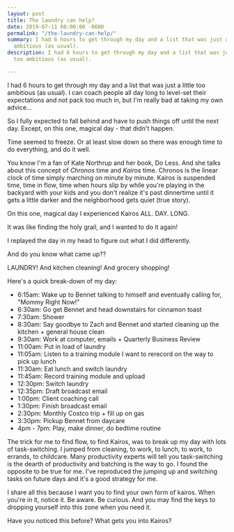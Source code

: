 ```yaml
---
layout: post
title: The laundry can help?
date: 2019-07-11 08:00:00 -0600
permalink: "/the-laundry-can-help/"
summary: I had 6 hours to get through my day and a list that was just a little too
  ambitious (as usual).
description: I had 6 hours to get through my day and a list that was just a little
  too ambitious (as usual).

---
```

I had 6 hours to get through my day and a list that was just a little too ambitious (as usual). I can coach people all day long to level-set their expectations and not pack too much in, but I'm really bad at taking my own advice...

So I fully expected to fall behind and have to push things off until the next day. Except, on this one, magical day - that didn't happen.

Time seemed to freeze. Or at least slow down so there was enough time to do everything, and do it well.

You know I'm a fan of Kate Northrup and her book, Do Less. And she talks about this concept of _Chronos_ time and _Kairos_ time. Chronos is the linear clock of time simply marching on minute by minute. Kairos is suspended time, time in flow, time when hours slip by while you're playing in the backyard with your kids and you don't realize it's past dinnertime until it gets a little darker and the neighborhood gets quiet (true story).

On this one, magical day I experienced Kairos ALL. DAY. LONG.

It was like finding the holy grail, and I wanted to do it again!

I replayed the day in my head to figure out what I did differently.

And do you know what came up??

LAUNDRY! And kitchen cleaning! And grocery shopping!

Here's a quick break-down of my day:

* 6:15am: Wake up to Bennet talking to himself and eventually calling for, "Mommy Right Now!"
* 6:30am: Go get Bennet and head downstairs for cinnamon toast
* 7:30am: Shower
* 8:30am: Say goodbye to Zach and Bennet and started cleaning up the kitchen + general house clean
* 9:30am: Work at computer, emails + Quarterly Business Review
* 11:00am: Put in load of laundry
* 11:05am: Listen to a training module I want to rerecord on the way to pick up lunch
* 11:30am: Eat lunch and switch laundry
* 11:45am: Record training module and upload
* 12:30pm: Switch laundry
* 12:35pm: Draft broadcast email
* 1:00pm: Client coaching call
* 1:30pm: Finish broadcast email
* 2:30pm: Monthly Costco trip + fill up on gas
* 3:30pm: Pickup Bennet from daycare
* 4pm - 7pm: Play, make dinner, do bedtime routine

The trick for me to find flow, to find Kairos, was to break up my day with lots of task-switching. I jumped from cleaning, to work, to lunch, to work, to errands, to childcare. Many productivity experts will tell you task-switching is the dearth of productivity and batching is the way to go. I found the opposite to be true for me. I've reproduced the jumping up and switching tasks on future days and it's a good strategy for me.

I share all this because I want you to find your own form of kairos. When you're in it, notice it. Be aware. Be curious. And you may find the keys to dropping yourself into this zone when you need it.

Have you noticed this before? What gets you into Kairos?